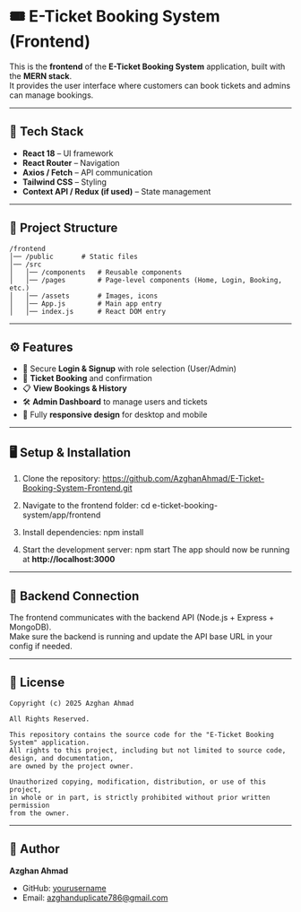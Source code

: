 # 🎟️ E-Ticket Booking System (Frontend)

This is the **frontend** of the **E-Ticket Booking System** application, built with the **MERN stack**.  
It provides the user interface where customers can book tickets and admins can manage bookings.

---

## 🚀 Tech Stack
- **React 18** – UI framework  
- **React Router** – Navigation  
- **Axios / Fetch** – API communication  
- **Tailwind CSS** – Styling  
- **Context API / Redux (if used)** – State management  

---

## 📂 Project Structure
```
/frontend
│── /public       # Static files
│── /src
│   │── /components   # Reusable components
│   │── /pages        # Page-level components (Home, Login, Booking, etc.)
│   │── /assets       # Images, icons
│   │── App.js        # Main app entry
│   │── index.js      # React DOM entry
```

---

## ⚙️ Features
- 🔑 Secure **Login & Signup** with role selection (User/Admin)  
- 🎫 **Ticket Booking** and confirmation  
- 📋 **View Bookings & History**  
- 🛠️ **Admin Dashboard** to manage users and tickets  
- 📱 Fully **responsive design** for desktop and mobile  

---

## 🖥️ Setup & Installation
1. Clone the repository:
   https://github.com/AzghanAhmad/E-Ticket-Booking-System-Frontend.git
   
2. Navigate to the frontend folder:
   cd e-ticket-booking-system/app/frontend
   
3. Install dependencies:
   npm install

4. Start the development server:
   npm start
   The app should now be running at **http://localhost:3000**

---

## 📡 Backend Connection
The frontend communicates with the backend API (Node.js + Express + MongoDB).  
Make sure the backend is running and update the API base URL in your config if needed.

---

## 📜 License
```
Copyright (c) 2025 Azghan Ahmad

All Rights Reserved.

This repository contains the source code for the "E-Ticket Booking System" application.  
All rights to this project, including but not limited to source code, design, and documentation,  
are owned by the project owner.

Unauthorized copying, modification, distribution, or use of this project,  
in whole or in part, is strictly prohibited without prior written permission  
from the owner.
```

---

## 👤 Author
**Azghan Ahmad**  
- GitHub: [yourusername](https://github.com/AzghanAhmad)  
- Email: azghanduplicate786@gmail.com